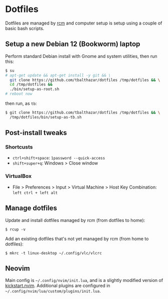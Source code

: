 # Dotfiles

Dotfiles are managed by [rcm](https://github.com/thoughtbot/rcm) and computer setup is setup using a couple of basic bash scripts.

## Setup a new Debian 12 (Bookworm) laptop

Perform standard Debian install with Gnome and system utilities, then run this:

```bash
$ su
# apt-get update && apt-get install -y git && \
  git clone https://github.com/tbalthazar/dotfiles /tmp/dotfiles && \
  cd /tmp/dotfiles &&
  ./bin/setup-as-root.sh
# reboot now
```

then run, as `tb`:

```bash
$ git clone https://github.com/tbalthazar/dotfiles /tmp/dotfiles && \
  /tmp/dotfiles/bin/setup-as-tb.sh
```

## Post-install tweaks

### Shortcusts

- `ctrl+shift+space`: `1password --quick-access`
- `shift+super+q`: Windows > Close window

### VirtualBox

- File > Preferences > Input > Virtual Machine > Host Key Combination: `left ctrl + left alt`

## Manage dotfiles

Update and install dotfiles managed by rcm (from dotfiles to home):

```
$ rcup -v
```

Add an existing dotfiles that's not yet managed by rcm (from home to dotfiles):

```
$ mkrc -t linux-desktop ~/.config/vlc/vlcrc
```

## Neovim

Main config is `~/.config/nvim/init.lua`, and is a slightly modified version of [kickstart.nvim](https://github.com/nvim-lua/kickstart.nvim/commit/98ad2ee32adea1a02b06a4b45c16fb6f11d836b9).
Additional plugins are configured in `~/.config/nvim/lua/custom/plugins/init.lua`.
